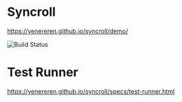 # Syncroll

https://yenereren.github.io/syncroll/demo/

![Build Status](https://travis-ci.org/yenereren/syncroll.svg?branch=master)

#  Test Runner

https://yenereren.github.io/syncroll/specs/test-runner.html

